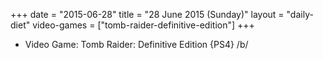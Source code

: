 +++
date = "2015-06-28"
title = "28 June 2015 (Sunday)"
layout = "daily-diet"
video-games = ["tomb-raider-definitive-edition"]
+++


* Video Game: Tomb Raider: Definitive Edition {PS4} /b/